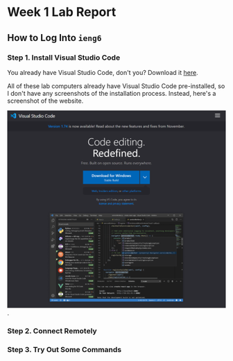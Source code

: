 # Week 1 Lab Report
## How to Log Into `ieng6`

### Step 1. Install Visual Studio Code
You already have Visual Studio Code, don't you?
Download it [here](https://code.visualstudio.com/).

All of these lab computers already have Visual Studio Code pre-installed, so I don't have any screenshots of the installation process.
Instead, here's a screenshot of the website.

![Incredible. VS Code's website.](1.png).

### Step 2. Connect Remotely

### Step 3. Try Out Some Commands


